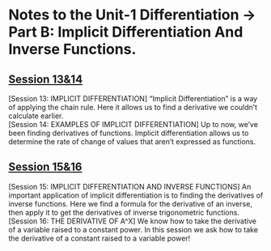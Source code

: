 # Notes to the Unit-1 Differentiation -> Part B: Implicit Differentiation And Inverse Functions.  
## [Session 13&14](https://github.com/Beckhol/CS-Notes-18.01-Single-Variable-Calculus/blob/main/Differentiation/Part%20B:%20Implicit%20Differentiation%20And%20Inverse%20Functions/Session%2013-14.md)  
[Session 13: IMPLICIT DIFFERENTIATION] “Implicit Differentiation” is a way of applying the chain rule. Here it allows us to find a derivative we couldn’t calculate earlier.  
[Session 14: EXAMPLES OF IMPLICIT DIFFERENTIATION] Up to now, we’ve been finding derivatives of functions. Implicit differentiation allows us to determine the rate of change of values that aren’t expressed as functions.  
## [Session 15&16](https://github.com/Beckhol/CS-Notes-18.01-Single-Variable-Calculus/blob/main/Differentiation/Part%20B:%20Implicit%20Differentiation%20And%20Inverse%20Functions/Session%2015-16.md)  
[Session 15: IMPLICIT DIFFERENTIATION AND INVERSE FUNCTIONS] An important application of implicit differentiation is to finding the derivatives of inverse functions. Here we find a formula for the derivative of an inverse, then apply it to get the derivatives of inverse trigonometric functions.  
[Session 16: THE DERIVATIVE OF A^X] We know how to take the derivative of a variable raised to a constant power. In this session we ask how to take the derivative of a constant raised to a variable power!  

